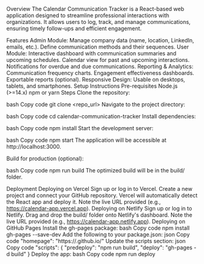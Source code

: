 Overview
The Calendar Communication Tracker is a React-based web application designed to streamline professional interactions with organizations. It allows users to log, track, and manage communications, ensuring timely follow-ups and efficient engagement.

Features
Admin Module:
Manage company data (name, location, LinkedIn, emails, etc.).
Define communication methods and their sequences.
User Module:
Interactive dashboard with communication summaries and upcoming schedules.
Calendar view for past and upcoming interactions.
Notifications for overdue and due communications.
Reporting & Analytics:
Communication frequency charts.
Engagement effectiveness dashboards.
Exportable reports (optional).
Responsive Design: Usable on desktops, tablets, and smartphones.
Setup Instructions
Pre-requisites
Node.js (>=14.x)
npm or yarn
Steps
Clone the repository:

bash
Copy code
git clone <repo_url>
Navigate to the project directory:

bash
Copy code
cd calendar-communication-tracker
Install dependencies:

bash
Copy code
npm install
Start the development server:

bash
Copy code
npm start
The application will be accessible at http://localhost:3000.

Build for production (optional):

bash
Copy code
npm run build
The optimized build will be in the build/ folder.

Deployment
Deploying on Vercel
Sign up or log in to Vercel.
Create a new project and connect your GitHub repository.
Vercel will automatically detect the React app and deploy it.
Note the live URL provided (e.g., https://calendar-app.vercel.app).
Deploying on Netlify
Sign up or log in to Netlify.
Drag and drop the build/ folder onto Netlify's dashboard.
Note the live URL provided (e.g., https://calendar-app.netlify.app).
Deploying on GitHub Pages
Install the gh-pages package:
bash
Copy code
npm install gh-pages --save-dev
Add the following to your package.json:
json
Copy code
"homepage": "https://<your-github-username>.github.io/<repo-name>"
Update the scripts section:
json
Copy code
"scripts": {
  "predeploy": "npm run build",
  "deploy": "gh-pages -d build"
}
Deploy the app:
bash
Copy code
npm run deploy